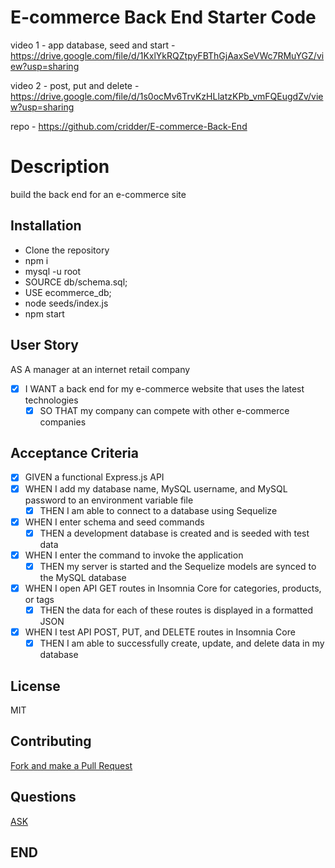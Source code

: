# E-commerce Back End Starter Code

 video 1 - app database, seed and start - https://drive.google.com/file/d/1KxlYkRQZtpyFBThGjAaxSeVWc7RMuYGZ/view?usp=sharing

 video 2 - post, put and delete - https://drive.google.com/file/d/1s0ocMv6TrvKzHLlatzKPb_vmFQEugdZv/view?usp=sharing

 repo - https://github.com/cridder/E-commerce-Back-End


# Description
build the back end for an e-commerce site

## Installation
- Clone the repository
- npm i
- mysql -u root
- SOURCE db/schema.sql;
- USE ecommerce_db;
- node seeds/index.js
- npm start

## User Story
AS A manager at an internet retail company
- [X] I WANT a back end for my e-commerce website that uses the latest technologies
    - [X] SO THAT my company can compete with other e-commerce companies

## Acceptance Criteria
- [X] GIVEN a functional Express.js API
- [X] WHEN I add my database name, MySQL username, and MySQL password to an environment variable file
    - [X] THEN I am able to connect to a database using Sequelize
- [X] WHEN I enter schema and seed commands
    - [X] THEN a development database is created and is seeded with test data
- [X] WHEN I enter the command to invoke the application
    - [X] THEN my server is started and the Sequelize models are synced to the MySQL database
- [X] WHEN I open API GET routes in Insomnia Core for categories, products, or tags
    - [X] THEN the data for each of these routes is displayed in a formatted JSON
- [X] WHEN I test API POST, PUT, and DELETE routes in Insomnia Core
    - [X] THEN I am able to successfully create, update, and delete data in my database

## License
MIT

## Contributing  
[Fork and make a Pull Request](https://github.com/cridder/E-commerce-Back-End)

## Questions
[ASK](https://github.com/cridder)

## END